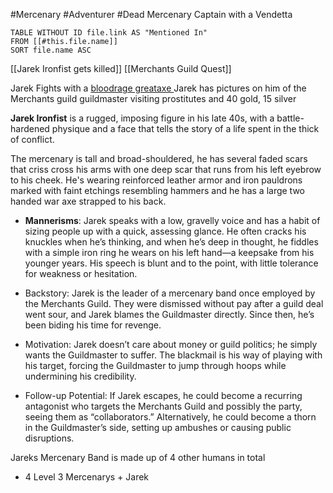 #Mercenary #Adventurer #Dead
Mercenary Captain with a Vendetta


```dataview
TABLE WITHOUT ID file.link AS "Mentioned In"
FROM [[#this.file.name]]
SORT file.name ASC
```

[[Jarek Ironfist gets killed]] 
[[Merchants Guild Quest]] 

Jarek Fights with a [bloodrage greataxe ](https://5e.tools/items.html#bloodrage%20greataxe_bmt)
Jarek has pictures on him of the Merchants guild guildmaster visiting prostitutes and 40 gold, 15 silver 

**Jarek Ironfist** is a rugged, imposing figure in his late 40s, with a battle-hardened physique and a face that tells the story of a life spent in the thick of conflict.

The mercenary is tall and broad-shouldered, he has several faded scars that criss cross his arms with one deep scar that runs from his left eyebrow to his cheek. He's wearing reinforced leather armor and iron pauldrons marked with faint etchings resembling hammers and he has a large two handed war axe strapped to his back. 
    
- **Mannerisms**: Jarek speaks with a low, gravelly voice and has a habit of sizing people up with a quick, assessing glance. He often cracks his knuckles when he’s thinking, and when he’s deep in thought, he fiddles with a simple iron ring he wears on his left hand—a keepsake from his younger years. His speech is blunt and to the point, with little tolerance for weakness or hesitation.

- Backstory: Jarek is the leader of a mercenary band once employed by the Merchants Guild. They were dismissed without pay after a guild deal went sour, and Jarek blames the Guildmaster directly. Since then, he’s been biding his time for revenge.
- Motivation: Jarek doesn’t care about money or guild politics; he simply wants the Guildmaster to suffer. The blackmail is his way of playing with his target, forcing the Guildmaster to jump through hoops while undermining his credibility.
- Follow-up Potential: If Jarek escapes, he could become a recurring antagonist who targets the Merchants Guild and possibly the party, seeing them as “collaborators.” Alternatively, he could become a thorn in the Guildmaster’s side, setting up ambushes or causing public disruptions.

Jareks Mercenary Band is made up of 4 other humans in total 
* 4 Level 3 Mercenarys + Jarek 